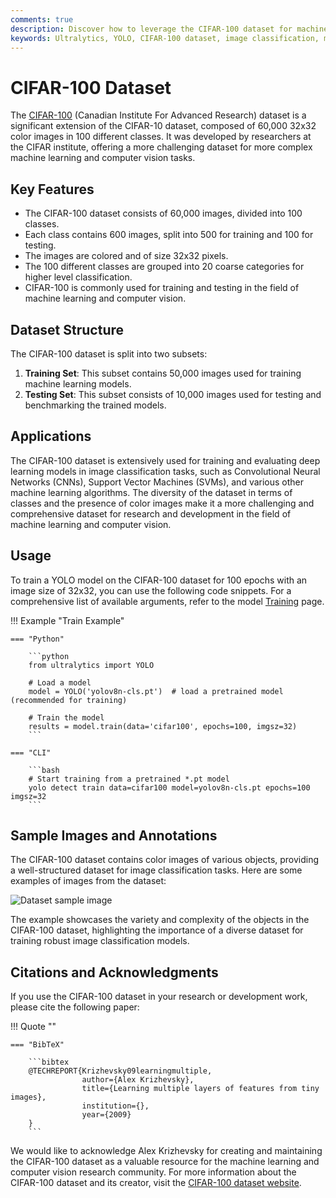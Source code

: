 ```yaml
---
comments: true
description: Discover how to leverage the CIFAR-100 dataset for machine learning and computer vision tasks with YOLO. Gain insights on its structure, use, and utilization for model training.
keywords: Ultralytics, YOLO, CIFAR-100 dataset, image classification, machine learning, computer vision, YOLO model training
---
```


# CIFAR-100 Dataset

The [CIFAR-100](https://www.cs.toronto.edu/~kriz/cifar.html) (Canadian Institute For Advanced Research) dataset is a significant extension of the CIFAR-10 dataset, composed of 60,000 32x32 color images in 100 different classes. It was developed by researchers at the CIFAR institute, offering a more challenging dataset for more complex machine learning and computer vision tasks.

## Key Features

- The CIFAR-100 dataset consists of 60,000 images, divided into 100 classes.
- Each class contains 600 images, split into 500 for training and 100 for testing.
- The images are colored and of size 32x32 pixels.
- The 100 different classes are grouped into 20 coarse categories for higher level classification.
- CIFAR-100 is commonly used for training and testing in the field of machine learning and computer vision.

## Dataset Structure

The CIFAR-100 dataset is split into two subsets:

1. **Training Set**: This subset contains 50,000 images used for training machine learning models.
2. **Testing Set**: This subset consists of 10,000 images used for testing and benchmarking the trained models.

## Applications

The CIFAR-100 dataset is extensively used for training and evaluating deep learning models in image classification tasks, such as Convolutional Neural Networks (CNNs), Support Vector Machines (SVMs), and various other machine learning algorithms. The diversity of the dataset in terms of classes and the presence of color images make it a more challenging and comprehensive dataset for research and development in the field of machine learning and computer vision.

## Usage

To train a YOLO model on the CIFAR-100 dataset for 100 epochs with an image size of 32x32, you can use the following code snippets. For a comprehensive list of available arguments, refer to the model [Training](../../modes/train.md) page.

!!! Example "Train Example"

    === "Python"

        ```python
        from ultralytics import YOLO

        # Load a model
        model = YOLO('yolov8n-cls.pt')  # load a pretrained model (recommended for training)

        # Train the model
        results = model.train(data='cifar100', epochs=100, imgsz=32)
        ```

    === "CLI"

        ```bash
        # Start training from a pretrained *.pt model
        yolo detect train data=cifar100 model=yolov8n-cls.pt epochs=100 imgsz=32
        ```

## Sample Images and Annotations

The CIFAR-100 dataset contains color images of various objects, providing a well-structured dataset for image classification tasks. Here are some examples of images from the dataset:

![Dataset sample image](https://user-images.githubusercontent.com/26833433/239363319-62ebf02f-7469-4178-b066-ccac3cd334db.jpg)

The example showcases the variety and complexity of the objects in the CIFAR-100 dataset, highlighting the importance of a diverse dataset for training robust image classification models.

## Citations and Acknowledgments

If you use the CIFAR-100 dataset in your research or development work, please cite the following paper:

!!! Quote ""

    === "BibTeX"

        ```bibtex
        @TECHREPORT{Krizhevsky09learningmultiple,
                    author={Alex Krizhevsky},
                    title={Learning multiple layers of features from tiny images},
                    institution={},
                    year={2009}
        }
        ```

We would like to acknowledge Alex Krizhevsky for creating and maintaining the CIFAR-100 dataset as a valuable resource for the machine learning and computer vision research community. For more information about the CIFAR-100 dataset and its creator, visit the [CIFAR-100 dataset website](https://www.cs.toronto.edu/~kriz/cifar.html).
